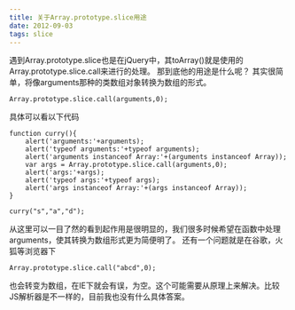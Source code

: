 ```yaml
---
title: 关于Array.prototype.slice用途
date: 2012-09-03
tags: slice
---
```


遇到Array.prototype.slice也是在jQuery中，其toArray()就是使用的Array.prototype.slice.call来进行的处理。 那到底他的用途是什么呢？ 其实很简单，将像arguments那种的类数组对象转换为数组的形式。

```
Array.prototype.slice.call(arguments,0);
```

具体可以看以下代码

```
function curry(){
    alert('arguments:'+arguments);
    alert('typeof arguments:'+typeof arguments);
    alert('arguments instanceof Array:'+(arguments instanceof Array));
    var args = Array.prototype.slice.call(arguments,0);
    alert('args:'+args);
    alert('typeof args:'+typeof args);
    alert('args instanceof Array:'+(args instanceof Array));
}

curry("s","a","d");
```

从这里可以一目了然的看到起作用是很明显的，我们很多时候希望在函数中处理arguments，使其转换为数组形式更为简便明了。 还有一个问题就是在谷歌，火狐等浏览器下

```
Array.prototype.slice.call("abcd",0);
```

也会转变为数组，在IE下就会有误，为空。这个可能需要从原理上来解决。比较JS解析器是不一样的，目前我也没有什么具体答案。